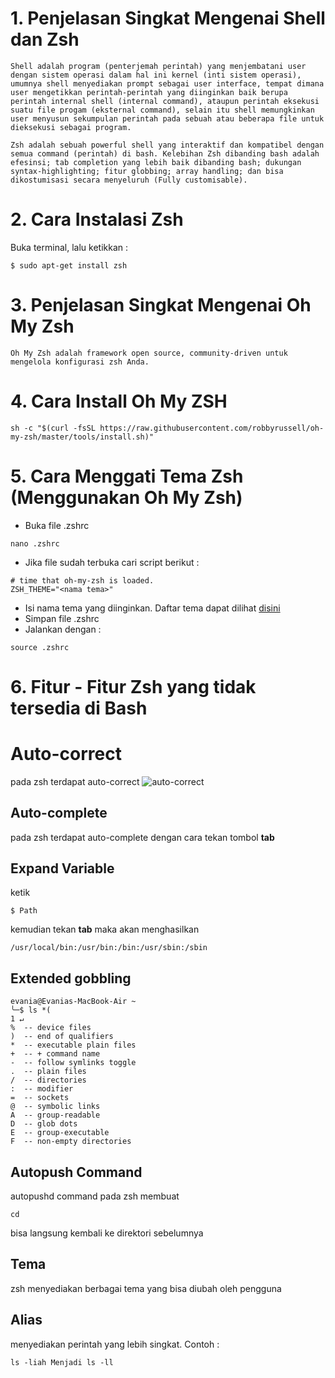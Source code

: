 # 1. Penjelasan Singkat Mengenai Shell dan Zsh
```
Shell adalah program (penterjemah perintah) yang menjembatani user dengan sistem operasi dalam hal ini kernel (inti sistem operasi), umumnya shell menyediakan prompt sebagai user interface, tempat dimana user mengetikkan perintah-perintah yang diinginkan baik berupa perintah internal shell (internal command), ataupun perintah eksekusi suatu file progam (eksternal command), selain itu shell memungkinkan user menyusun sekumpulan perintah pada sebuah atau beberapa file untuk dieksekusi sebagai program.
```
```
Zsh adalah sebuah powerful shell yang interaktif dan kompatibel dengan semua command (perintah) di bash. Kelebihan Zsh dibanding bash adalah efesinsi; tab completion yang lebih baik dibanding bash; dukungan syntax-highlighting; fitur globbing; array handling; dan bisa dikostumisasi secara menyeluruh (Fully customisable).
```

# 2. Cara Instalasi Zsh
Buka terminal, lalu ketikkan :
```
$ sudo apt-get install zsh
```

# 3. Penjelasan Singkat Mengenai Oh My Zsh
```
Oh My Zsh adalah framework open source, community-driven untuk mengelola konfigurasi zsh Anda.
```

# 4. Cara Install Oh My ZSH
```
sh -c "$(curl -fsSL https://raw.githubusercontent.com/robbyrussell/oh-my-zsh/master/tools/install.sh)"
```

# 5. Cara Menggati Tema Zsh (Menggunakan Oh My Zsh)
* Buka file .zshrc
```
nano .zshrc
```
* Jika file sudah terbuka cari script berikut :
```
# time that oh-my-zsh is loaded.
ZSH_THEME="<nama tema>"
```
*  Isi nama tema yang diinginkan. Daftar tema dapat dilihat [disini](https://github.com/robbyrussell/oh-my-zsh/wiki/themes)
* Simpan file .zshrc
* Jalankan dengan :
```
source .zshrc
```

# 6. Fitur - Fitur Zsh yang tidak tersedia di Bash
# Auto-correct
pada zsh terdapat auto-correct
![auto-correct](https://qph.ec.quoracdn.net/main-qimg-d45a5c5abf52584a62a147e4df0bbd82.webp "Logo Title Text 1")

## Auto-complete
pada zsh terdapat auto-complete dengan cara tekan tombol **tab**

## Expand Variable
ketik
``` 
$ Path
```
kemudian tekan **tab**
maka akan menghasilkan 
```
/usr/local/bin:/usr/bin:/bin:/usr/sbin:/sbin
```
 ## Extended gobbling
 ```
 evania@Evanias-MacBook-Air ~
╰─$ ls *(                                                                   1 ↵
%  -- device files
)  -- end of qualifiers
*  -- executable plain files
+  -- + command name
-  -- follow symlinks toggle
.  -- plain files
/  -- directories
:  -- modifier
=  -- sockets
@  -- symbolic links
A  -- group-readable
D  -- glob dots
E  -- group-executable
F  -- non-empty directories
 ```

 ## Autopush Command
 autopushd command pada zsh membuat 
 ```
 cd
 ```
 bisa langsung kembali ke direktori sebelumnya

 ## Tema
 zsh menyediakan berbagai tema yang bisa diubah oleh pengguna

## Alias 
 menyediakan perintah yang lebih singkat. Contoh :
 ```
ls -liah Menjadi ls -ll
 ```
